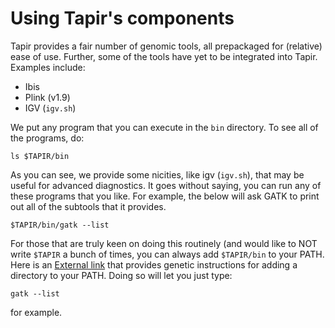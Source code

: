 # Using Tapir's components
Tapir provides a fair number of genomic tools, all prepackaged for (relative) ease of use.
Further, some of the tools have yet to be integrated into Tapir. Examples include:
-  Ibis
-  Plink (v1.9)
-  IGV (`igv.sh`)

We put any program that you can execute in the `bin` directory. To see all of the programs, do:

```
ls $TAPIR/bin
``` 

As you can see, we provide some nicities, like igv (`igv.sh`), that may be useful for advanced diagnostics.
It goes without saying, you can run any of these programs that you like.
For example, the below will ask GATK to print out all of the subtools that it provides.

```
$TAPIR/bin/gatk --list
```

For those that are truly keen on doing this routinely (and would like to NOT write `$TAPIR` a bunch of times, you can always add `$TAPIR/bin` to your PATH. 
Here is an [External link](https://askubuntu.com/questions/60218/how-to-add-a-directory-to-the-path) that provides genetic instructions for adding a directory to your PATH.
Doing so will let you just type:
```
gatk --list
```
for example.


